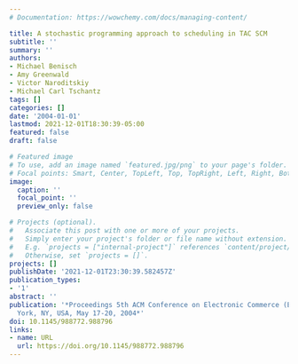 ```yaml
---
# Documentation: https://wowchemy.com/docs/managing-content/

title: A stochastic programming approach to scheduling in TAC SCM
subtitle: ''
summary: ''
authors:
- Michael Benisch
- Amy Greenwald
- Victor Naroditskiy
- Michael Carl Tschantz
tags: []
categories: []
date: '2004-01-01'
lastmod: 2021-12-01T18:30:39-05:00
featured: false
draft: false

# Featured image
# To use, add an image named `featured.jpg/png` to your page's folder.
# Focal points: Smart, Center, TopLeft, Top, TopRight, Left, Right, BottomLeft, Bottom, BottomRight.
image:
  caption: ''
  focal_point: ''
  preview_only: false

# Projects (optional).
#   Associate this post with one or more of your projects.
#   Simply enter your project's folder or file name without extension.
#   E.g. `projects = ["internal-project"]` references `content/project/deep-learning/index.md`.
#   Otherwise, set `projects = []`.
projects: []
publishDate: '2021-12-01T23:30:39.582457Z'
publication_types:
- '1'
abstract: ''
publication: '*Proceedings 5th ACM Conference on Electronic Commerce (EC-2004), New
  York, NY, USA, May 17-20, 2004*'
doi: 10.1145/988772.988796
links:
- name: URL
  url: https://doi.org/10.1145/988772.988796
---
```

